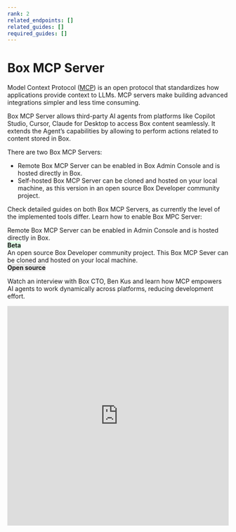 ```yaml
---
rank: 2
related_endpoints: []
related_guides: []
required_guides: []
---
```


# Box MCP Server

Model Context Protocol ([MCP](https://modelcontextprotocol.io/introduction)) is an open protocol that standardizes how applications provide context to LLMs. MCP servers make building advanced integrations simpler and less time consuming.

Box MCP Server allows third-party AI agents from platforms like Copilot Studio, Cursor, Claude for Desktop to access Box content seamlessly. It extends the Agent’s capabilities by allowing to perform actions related to content stored in Box.

There are two Box MCP Servers:

- Remote Box MCP Server can be enabled in Box Admin Console and is hosted directly in Box.
- Self-hosted Box MCP Server can be cloned and hosted on your local machine, as this version in an open source Box Developer community project. 

Check detailed guides on both Box MCP Servers, as currently the level of the implemented tools differ. Learn how to enable Box MPC Server:

<TileGrid rows="2">
  <Tile type="mcp" title="Box MCP server" href="/guides/box-mcp/remote">
    Remote Box MCP Server can be enabled in Admin Console and is hosted directly in Box.
    <div>
    <strong style="background-color: #e1ffe7">Beta</strong>
    </div>
  </Tile>
  <Tile type="mcp" title="Self-hosted Box MCP server" href="/guides/box-mcp/self-hosted">
    An open source Box Developer community project. This Box MCP Sever can be cloned and hosted on your local machine.
    <div>
    <strong style="background-color: #e8e8e8">Open source</strong>
    </div>
  </Tile>
</TileGrid>

Watch an interview with Box CTO, Ben Kus and learn how MCP empowers AI agents to work dynamically across platforms, reducing development effort.

<iframe width="100%" height="500" src="https://www.youtube.com/embed/u_y5_y9JGg4?si=PY2__LklwsGWwiAD" title="MCP: The API standard that makes AI actionable for enterprises | Box AI Explainer Series EP4 with Ben Kus, Box CTO" frameborder="0" allow="accelerometer; clipboard-write; encrypted-media; gyroscope; picture-in-picture; web-share" referrerpolicy="strict-origin-when-cross-origin" allowfullscreen></iframe>